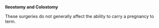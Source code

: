 **Ileostomy and Colostomy**

These surgeries do not generally affect the ability to carry a pregnancy to term. 
